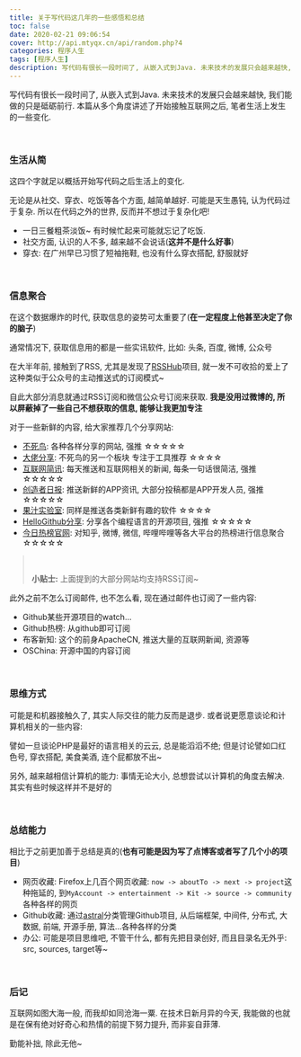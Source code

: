 ```yaml
---
title: 关于写代码这几年的一些感悟和总结
toc: false
date: 2020-02-21 09:06:54
cover: http://api.mtyqx.cn/api/random.php?4
categories: 程序人生
tags: [程序人生]
description: 写代码有很长一段时间了, 从嵌入式到Java. 未来技术的发展只会越来越快, 我们能做的只是砥砺前行. 本篇从多个角度讲述了开始接触互联网之后, 笔者生活上发生的一些变化. 
---
```


写代码有很长一段时间了, 从嵌入式到Java. 未来技术的发展只会越来越快, 我们能做的只是砥砺前行. 本篇从多个角度讲述了开始接触互联网之后, 笔者生活上发生的一些变化. 

<br/>

<!--more-->

### **生活从简**

这四个字就足以概括开始写代码之后生活上的变化.

无论是从社交、穿衣、吃饭等各个方面, 越简单越好. 可能是天生愚钝, 认为代码过于复杂. 所以在代码之外的世界, 反而并不想过于复杂化吧!

-   一日三餐粗茶淡饭~ 有时候忙起来可能就忘记了吃饭.
-   社交方面, 认识的人不多, 越来越不会说话(**这并不是什么好事**)
-   穿衣: 在广州早已习惯了短袖拖鞋, 也没有什么穿衣搭配, 舒服就好

<br/>

### **信息聚合**

在这个数据爆炸的时代, 获取信息的姿势可太重要了(**在一定程度上他甚至决定了你的脑子**)

通常情况下, 获取信息用的都是一些实讯软件, 比如: 头条, 百度, 微博, 公众号

在大半年前, 接触到了RSS, 尤其是发现了[RSSHub](https://github.com/DIYgod/RSSHub)项目, 就一发不可收拾的爱上了这种类似于公众号的主动推送式的订阅模式~

自此大部分消息就通过RSS订阅和微信公众号订阅来获取. **我是没用过微博的, 所以屏蔽掉了一些自己不想获取的信息, 能够让我更加专注**

对于一些新鲜的内容, 给大家推荐几个分享网站:

-   [不死鸟](https://hao.su/archives.html): 各种各样分享的网站, 强推 ☆☆☆☆☆
-   [大佬分享](https://dalao.ru/): 不死鸟的另一个板块 专注于工具推荐 ☆☆☆☆
-   [互联网简讯](https://zhuanlan.zhihu.com/NewsFlash): 每天推送和互联网相关的新闻, 每条一句话很简洁, 强推 ☆☆☆☆☆
-   [创造者日报](https://beta.creatorsdaily.com/): 推送新鲜的APP资讯, 大部分投稿都是APP开发人员, 强推 ☆☆☆☆☆
-   [果汁实验室](http://guozhivip.com/lab/): 同样是推送各类新鲜有趣的软件 ☆☆☆☆
-   [HelloGithub分享](https://hellogithub.com/): 分享各个编程语言的开源项目, 强推 ☆☆☆☆☆
-   [今日热榜官网](https://tophub.today/): 对知乎, 微博, 微信, 哔哩哔哩等各大平台的热榜进行信息聚合 ☆☆☆☆☆

><br/>
>
>**小贴士:** 上面提到的大部分网站均支持RSS订阅~

此外之前不怎么订阅邮件, 也不怎么看, 现在通过邮件也订阅了一些内容:

-   Github某些开源项目的watch…
-   Github热榜: 从github即可订阅
-   布客新知: 这个的前身ApacheCN, 推送大量的互联网新闻, 资源等
-   OSChina: 开源中国的内容订阅

<br/>

### **思维方式**

可能是和机器接触久了, 其实人际交往的能力反而是退步. 或者说更愿意谈论和计算机相关的一些内容:

譬如一旦谈论PHP是最好的语言相关的云云, 总是能滔滔不绝; 但是讨论譬如口红色号, 穿衣搭配, 美食美酒, 连个屁都放不出~

另外, 越来越相信计算机的能力: 事情无论大小, 总想尝试以计算机的角度去解决. 其实有些时候这样并不是好的

<br/>

### **总结能力**

相比于之前更加善于总结是真的(**也有可能是因为写了点博客或者写了几个小的项目**)

-   网页收藏: Firefox上几百个网页收藏: `now -> aboutTo -> next -> project`这种拖延的, 到`MyAccount -> entertainment -> Kit -> source -> community`各种各样的网页
-   Github收藏: 通过[astral](https://app.astralapp.com/dashboard)分类管理Github项目, 从后端框架, 中间件, 分布式, 大数据, 前端, 开源手册, 算法…各种各样的分类
-   办公: 可能是项目思维吧, 不管干什么, 都有先把目录创好, 而且目录名无外乎: src, sources, target等~

<br/>

### **后记**

互联网如图大海一般, 而我却如同沧海一粟. 在技术日新月异的今天, 我能做的也就是在保有绝对好奇心和热情的前提下努力提升, 而非妄自菲薄.

勤能补拙, 除此无他~

<br/>